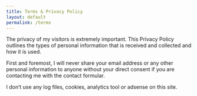 ```yaml
---
title: Terms & Privacy Policy
layout: default
permalink: /terms
---
```


The privacy of my visitors is extremely important. This Privacy Policy outlines the types of personal information that is received and collected and how it is used.

First and foremost, I will never share your email address or any other personal information to anyone without your direct consent if you are contacting me with the contact formular.

I don’t use any log files, cookies, analytics tool or adsense on this site.
